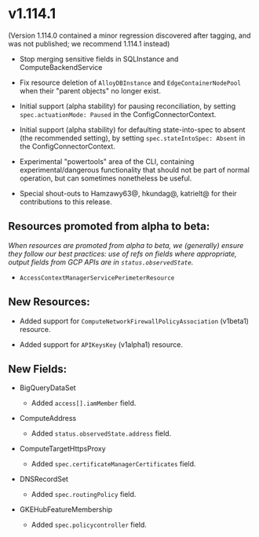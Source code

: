 # v1.114.1

(Version 1.114.0 contained a minor regression discovered after tagging, and was not published; we recommend 1.114.1 instead)

* Stop merging sensitive fields in SQLInstance and ComputeBackendService

* Fix resource deletion of `AlloyDBInstance` and `EdgeContainerNodePool` when their "parent objects" no longer exist.

* Initial support (alpha stability) for pausing reconciliation, by setting `spec.actuationMode: Paused` in the ConfigConnectorContext.

* Initial support (alpha stability) for defaulting state-into-spec to absent (the recommended setting),
  by setting `spec.stateIntoSpec: Absent` in the ConfigConnectorContext.

* Experimental "powertools" area of the CLI, containing experimental/dangerous functionality that should not be
  part of normal operation, but can sometimes nonetheless be useful.

* Special shout-outs to Hamzawy63@, hkundag@, katrielt@ for their
  contributions to this release.

## Resources promoted from alpha to beta:

*When resources are promoted from alpha to beta, we (generally) ensure they follow our best practices: use of refs on fields where appropriate,
output fields from GCP APIs are in `status.observedState`.*

* `AccessContextManagerServicePerimeterResource`

## New Resources:

* Added support for `ComputeNetworkFirewallPolicyAssociation` (v1beta1) resource.

* Added support for `APIKeysKey` (v1alpha1) resource.

## New Fields:

* BigQueryDataSet
  * Added `access[].iamMember` field.

* ComputeAddress
  * Added `status.observedState.address` field.

* ComputeTargetHttpsProxy
  * Added `spec.certificateManagerCertificates` field.

* DNSRecordSet
  * Added `spec.routingPolicy` field.

* GKEHubFeatureMembership
  * Added `spec.policycontroller` field.
